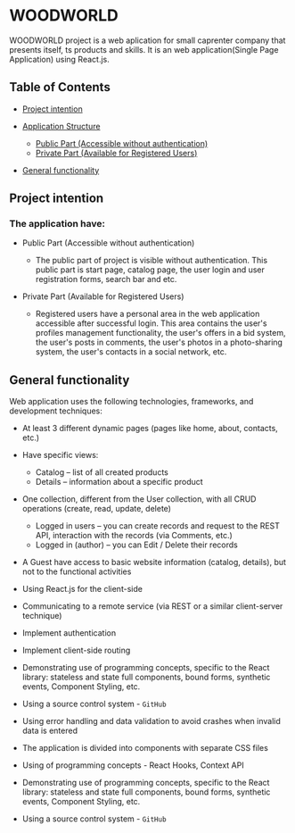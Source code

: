 # WOODWORLD

WOODWORLD project is a web aplication for small caprenter company that presents itself, ts products and skills. It is an web application(Single Page Application) using React.js.

## Table of Contents

 - [Project intention](#project-intention)

 - [Application Structure](#Application-Structure)
    - [Public Part (Accessible without authentication)](#public-part)
    - [Private Part (Available for Registered Users)](#private-part)
 - [General functionality](#general-functionality)
    

##  Project intention
   ### The application have:

- Public Part (Accessible without authentication)
    - The public part of project is visible without authentication. This public part is start page, catalog page, the user login and user registration forms, search bar and etc.

- Private Part (Available for Registered Users)
    - Registered users have a personal area in the web application accessible after successful login. This area contains the user's profiles management functionality, the user's offers in a bid system, the user's posts in comments, the user's photos in a photo-sharing system, the user's contacts in a social network, etc.

## General functionality

Web application uses the following technologies, frameworks, and development techniques:
- At least 3 different dynamic pages (pages like home, about, contacts, etc.)
- Have specific views:
    - Catalog – list of all created products
    - Details – information about a specific product

- One collection, different from the User collection, with all CRUD operations (create, read, update, delete)
    - Logged in users – you can create records and request to the REST API, interaction with the records (via Comments, etc.)
    - Logged in (author) – you can Edit / Delete their records

- A Guest have access to basic website information (catalog, details), but not to the functional activities

- Using React.js for the client-side

- Communicating to a remote service (via REST or a similar client-server technique)

- Implement authentication

- Implement client-side routing

- Demonstrating use of programming concepts, specific to the React library: stateless and state full components, bound forms, synthetic events, Component Styling, etc.

- Using a source control system - `GitHub`

- Using error handling and data validation to avoid crashes when invalid data is entered

- The application is divided into components with separate CSS files

- Using of programming concepts - React Hooks, Context API

- Demonstrating use of programming concepts, specific to the React library: stateless and state full components, bound forms, synthetic events, Component Styling, etc.

- Using a source control system - `GitHub`
